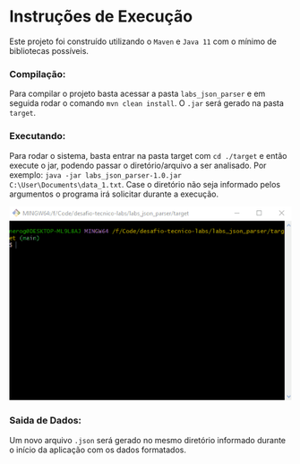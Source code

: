 # Instruções de Execução
Este projeto foi construído utilizando o `Maven` e `Java 11` com o mínimo de bibliotecas possíveis.

### Compilação:
Para compilar o projeto basta acessar a pasta `labs_json_parser` e em
seguida rodar o comando `mvn clean install`. O `.jar` será gerado na pasta `target`.

### Executando:
Para rodar o sistema, basta entrar na pasta target com `cd ./target` e
então execute o jar, podendo passar o diretório/arquivo a ser analisado. Por exemplo:
`java -jar labs_json_parser-1.0.jar C:\User\Documents\data_1.txt`. Case o diretório
não seja informado pelos argumentos o programa irá solicitar durante a execução.

![Executando Aplicacao](./RunningApp.gif)

### Saida de Dados:
Um novo arquivo `.json` será gerado no mesmo diretório informado durante
o início da aplicação com os dados formatados. 